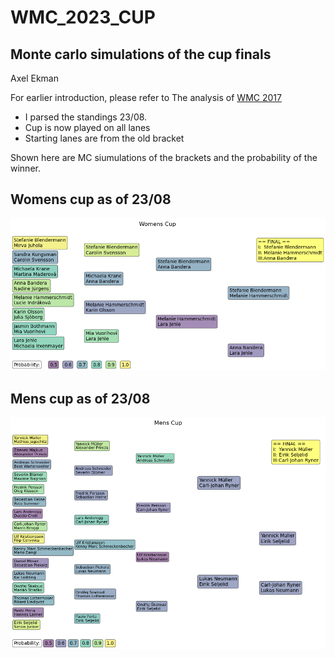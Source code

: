 # WMC_2023_CUP

## Monte carlo simulations of the cup finals
Axel Ekman

For earlier introduction, please refer to The analysis of [WMC 2017](https://github.com/axarekma/WMC_2017_CUP)


- I parsed the standings 23/08.
- Cup is now played on all lanes
- Starting lanes are from the old bracket


Shown here are MC siumulations of the brackets and the probability of the winner.

## Womens cup as of 23/08
![png](FIG/matchplay_W_248.png)

## Mens cup as of 23/08
![png](FIG/matchplay_M_248.png)